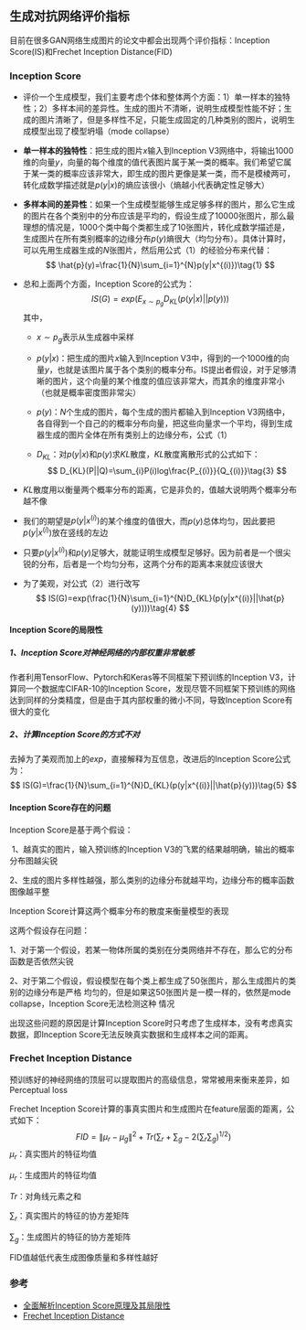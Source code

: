 ## 生成对抗网络评价指标

目前在很多GAN网络生成图片的论文中都会出现两个评价指标：Inception Score(IS)和Frechet Inception Distance(FID)

### Inception Score

- 评价一个生成模型，我们主要考虑个体和整体两个方面：1）单一样本的独特性；2）多样本间的差异性。生成的图片不清晰，说明生成模型性能不好；生成的图片清晰了，但是多样性不足，只能生成固定的几种类别的图片，说明生成模型出现了模型坍塌（mode collapse）

- **单一样本的独特性**：把生成的图片$x$输入到Inception V3网络中，将输出1000维的向量$y$，向量的每个维度的值代表图片属于某一类的概率。我们希望它属于某一类的概率应该非常大，即生成的图片更像是某一类，而不是模棱两可，转化成数学描述就是$p(y|x)​$的熵应该很小（熵越小代表确定性足够大）

- **多样本间的差异性**：如果一个生成模型能够生成足够多样的图片，那么它生成的图片在各个类别中的分布应该是平均的，假设生成了10000张图片，那么最理想的情况是，1000个类中每个类都生成了10张图片，转化成数学描述是，生成图片在所有类别概率的边缘分布$p(y)$熵很大（均匀分布）。具体计算时，可以先用生成器生成的$N$张图片，然后用公式（1）的经验分布来代替：
  $$
  \hat{p}(y)=\frac{1}{N}\sum_{i=1}^{N}p(y|x^{(i)})\tag{1}
  $$

- 总和上面两个方面，Inception Score的公式为：
  $$
  IS(G)=exp(E_{x\sim p_{g}}D_{KL}(p(y|x)||p(y)))\tag{2}
  $$
  其中，

  - $x\sim p_{g}$表示从生成器中采样

  - $p(y|x)$：把生成的图片$x$输入到Inception V3中，得到的一个1000维的向量$y$，也就是该图片属于各个类别的概率分布。IS提出者假设，对于足够清晰的图片，这个向量的某个维度的值应该非常大，而其余的维度非常小（也就是概率密度图非常尖）

  - $p(y)$：$N$个生成的图片，每个生成的图片都输入到Inception V3网络中，各自得到一个自己的的概率分布向量，把这些向量求一个平均，得到生成器生成的图片全体在所有类别上的边缘分布，公式（1）

  - $D _{KL}$：对$p(y|x)$和$p(y)$求$KL$散度，$KL$散度离散形式的公式如下：
    $$
    D_{KL}(P||Q)=\sum_{i}P(i)log\frac{P_{(i)}}{Q_{(i)}}\tag{3}
    $$

- $KL$散度用以衡量两个概率分布的距离，它是非负的，值越大说明两个概率分布越不像

- 我们的期望是$p(y|x^{(i)})​$的某个维度的值很大，而$p(y)​$总体均匀，因此要把$p(y|x^{(i)})​$放在竖线的左边

- 只要$p(y|x^{(i)})$和$p(y)$足够大，就能证明生成模型足够好。因为前者是一个很尖锐的分布，后者是一个均匀分布，这两个分布的距离本来就应该很大

- 为了美观，对公式（2）进行改写
  $$
  IS(G)=exp(\frac{1}{N}\sum_{i=1}^{N}D_{KL}(p(y|x^{(i)}||\hat{p}(y))))\tag{4}
  $$
  

#### Inception Score的局限性

##### 1、Inception Score对神经网络的内部权重非常敏感

作者利用TensorFlow、Pytorch和Keras等不同框架下预训练的Inception V3，计算同一个数据库CIFAR-10的Inception Score，发现尽管不同框架下预训练的网络达到同样的分类精度，但是由于其内部权重的微小不同，导致Inception Score有很大的变化

##### 2、计算Inception Score的方式不对

去掉为了美观而加上的$exp$，直接解释为互信息，改进后的Inception Score公式为：
$$
IS(G)=\frac{1}{N}\sum_{i=1}^{N}D_{KL}(p(y|x^{(i)}||\hat{p}(y)))\tag{5}
$$

#### Inception Score存在的问题

Inception Score是基于两个假设：

​	1、越真实的图片，输入预训练的Inception V3的飞累的结果越明确，输出的概率分布图越尖锐

​	2、生成的图片多样性越强，那么类别的边缘分布就越平均，边缘分布的概率函数图像越平整

Inception Score计算这两个概率分布的散度来衡量模型的表现

这两个假设存在问题：

​	1、对于第一个假设，若某一物体所属的类别在分类网络并不存在，那么它的分布函数是否依然尖锐

​	2、对于第二个假设，假设模型在每个类上都生成了50张图片，那么生成图片的类别的边缘分布是严格	均匀的，但是如果这50张图片是一模一样的，依然是mode collapse，Inception Score无法检测这种	情况

出现这些问题的原因是计算Inception Score时只考虑了生成样本，没有考虑真实数据，即Inception Score无法反映真实数据和生成样本之间的距离。

### Frechet Inception Distance

预训练好的神经网络的顶层可以提取图片的高级信息，常常被用来衡来差异，如Perceptual loss

Frechet Inception Score计算的事真实图片和生成图片在feature层面的距离，公式如下：
$$
FID=\left \| \mu _{r}-\mu _{g} \right \|^{2}+Tr(\sum _{r}+\sum _{g}-2(\sum _{r}\sum _{g})^{1/2})\tag{6}
$$
$\mu _{r}​$：真实图片的特征均值

$\mu _{r}$：生成图片的特征均值

$Tr$：对角线元素之和

$\sum _{r}$：真实图片的特征的协方差矩阵

$\sum _{g}$：生成图片的特征的协方差矩阵

FID值越低代表生成图像质量和多样性越好

### 参考

- [全面解析Inception Score原理及其局限性](https://www.jiqizhixin.com/articles/2019-01-10-18)
- [Frechet Inception Distance](https://zhuanlan.zhihu.com/p/54213305)

